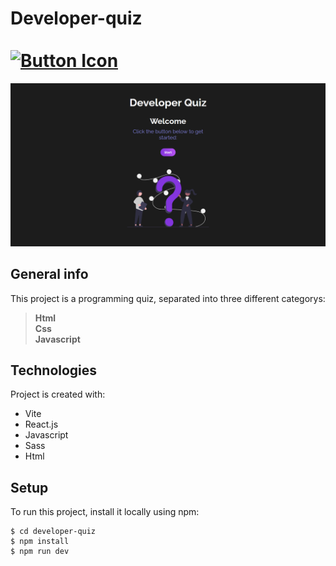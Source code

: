 # Developer-quiz⠀⠀⠀⠀⠀⠀⠀⠀⠀  ⠀⠀⠀⠀⠀⠀⠀⠀⠀⠀⠀⠀⠀⠀⠀⠀⠀[![Button Icon]](https://joaomartinscode.github.io/developer-quiz/)
<!----------------------------------------------------------------------------->
[Button Icon]: https://img.shields.io/badge/-Live%20view-blueviolet

![alt text](quizimg.png)

## General info
This project is a programming quiz, separated into three different categorys:

> **Html**
> <br>
**Css**  
**Javascript**
	
## Technologies
Project is created with:
* Vite
* React.js
* Javascript
* Sass
* Html
	
## Setup
To run this project, install it locally using npm:

```
$ cd developer-quiz
$ npm install
$ npm run dev
```
